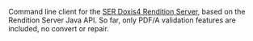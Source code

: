 Command line client for the [SER Doxis4 Rendition Server][rs], based on the
Rendition Server Java API. So far, only PDF/A validation features are
included, no convert or repair.

[rs]: http://www.ser-solutions.com/media-library/overview/medien/server-side-format-conversion-doxis4-rendition-server.html
